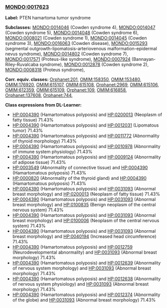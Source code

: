 
### [MONDO:0017623](http://purl.obolibrary.org/obo/MONDO_0017623)
**Label:** PTEN hamartoma tumor syndrome

**Subclasses:** [MONDO:0014046](http://purl.obolibrary.org/obo/MONDO_0014046) (Cowden syndrome 4), [MONDO:0014047](http://purl.obolibrary.org/obo/MONDO_0014047) (Cowden syndrome 5), [MONDO:0014048](http://purl.obolibrary.org/obo/MONDO_0014048) (Cowden syndrome 6), [MONDO:0008021](http://purl.obolibrary.org/obo/MONDO_0008021) (Cowden syndrome 1), [MONDO:0014045](http://purl.obolibrary.org/obo/MONDO_0014045) (Cowden syndrome 3), [MONDO:0016063](http://purl.obolibrary.org/obo/MONDO_0016063) (Cowden disease), [MONDO:0015293](http://purl.obolibrary.org/obo/MONDO_0015293) (segmental outgrowth-lipomatosis-arteriovenous malformation-epidermal nevus syndrome), [MONDO:0014802](http://purl.obolibrary.org/obo/MONDO_0014802) (Cowden syndrome 7), [MONDO:0017571](http://purl.obolibrary.org/obo/MONDO_0017571) (Proteus-like syndrome), [MONDO:0007924](http://purl.obolibrary.org/obo/MONDO_0007924) (Bannayan-Riley-Ruvalcaba syndrome), [MONDO:0012878](http://purl.obolibrary.org/obo/MONDO_0012878) (Cowden syndrome 2), [MONDO:0008318](http://purl.obolibrary.org/obo/MONDO_0008318) (Proteus syndrome), 

**Corr. equiv. classes:** [Orphanet:201](http://www.orpha.net/ORDO/Orphanet_201), [OMIM:158350](http://purl.obolibrary.org/obo/OMIM_158350), [OMIM:153480](http://purl.obolibrary.org/obo/OMIM_153480), [OMIM:176920](http://purl.obolibrary.org/obo/OMIM_176920), [OMIM:615107](http://purl.obolibrary.org/obo/OMIM_615107), [OMIM:615108](http://purl.obolibrary.org/obo/OMIM_615108), [Orphanet:2969](http://www.orpha.net/ORDO/Orphanet_2969), [OMIM:615106](http://purl.obolibrary.org/obo/OMIM_615106), [OMIM:612359](http://purl.obolibrary.org/obo/OMIM_612359), [OMIM:615109](http://purl.obolibrary.org/obo/OMIM_615109), [Orphanet:109](http://www.orpha.net/ORDO/Orphanet_109), [OMIM:616858](http://purl.obolibrary.org/obo/OMIM_616858), [Orphanet:137608](http://www.orpha.net/ORDO/Orphanet_137608), [Orphanet:744](http://www.orpha.net/ORDO/Orphanet_744), 

**Class expressions from DL-Learner:**

- [HP:0004390](http://purl.obolibrary.org/obo/HP_0004390) (Hamartomatous polyposis) and [HP:0200013](http://purl.obolibrary.org/obo/HP_0200013) (Neoplasm of fatty tissue) 71.43%
- [HP:0004390](http://purl.obolibrary.org/obo/HP_0004390) (Hamartomatous polyposis) and [HP:0012031](http://purl.obolibrary.org/obo/HP_0012031) (Lipomatous tumor) 71.43%
- [HP:0004390](http://purl.obolibrary.org/obo/HP_0004390) (Hamartomatous polyposis) and [HP:0011772](http://purl.obolibrary.org/obo/HP_0011772) (Abnormality of thyroid morphology) 71.43%
- [HP:0004390](http://purl.obolibrary.org/obo/HP_0004390) (Hamartomatous polyposis) and [HP:0010978](http://purl.obolibrary.org/obo/HP_0010978) (Abnormality of immune system physiology) 71.43%
- [HP:0004390](http://purl.obolibrary.org/obo/HP_0004390) (Hamartomatous polyposis) and [HP:0009124](http://purl.obolibrary.org/obo/HP_0009124) (Abnormality of adipose tissue) 71.43%
- [HP:0003549](http://purl.obolibrary.org/obo/HP_0003549) (Abnormality of connective tissue) and [HP:0004390](http://purl.obolibrary.org/obo/HP_0004390) (Hamartomatous polyposis) 71.43%
- [HP:0000820](http://purl.obolibrary.org/obo/HP_0000820) (Abnormality of the thyroid gland) and [HP:0004390](http://purl.obolibrary.org/obo/HP_0004390) (Hamartomatous polyposis) 71.43%
- [HP:0004390](http://purl.obolibrary.org/obo/HP_0004390) (Hamartomatous polyposis) and [HP:0031093](http://purl.obolibrary.org/obo/HP_0031093) (Abnormal breast morphology) and [HP:0200013](http://purl.obolibrary.org/obo/HP_0200013) (Neoplasm of fatty tissue) 71.43%
- [HP:0004390](http://purl.obolibrary.org/obo/HP_0004390) (Hamartomatous polyposis) and [HP:0031093](http://purl.obolibrary.org/obo/HP_0031093) (Abnormal breast morphology) and [HP:0100835](http://purl.obolibrary.org/obo/HP_0100835) (Benign neoplasm of the central nervous system) 71.43%
- [HP:0004390](http://purl.obolibrary.org/obo/HP_0004390) (Hamartomatous polyposis) and [HP:0031093](http://purl.obolibrary.org/obo/HP_0031093) (Abnormal breast morphology) and [HP:0100006](http://purl.obolibrary.org/obo/HP_0100006) (Neoplasm of the central nervous system) 71.43%
- [HP:0004390](http://purl.obolibrary.org/obo/HP_0004390) (Hamartomatous polyposis) and [HP:0031093](http://purl.obolibrary.org/obo/HP_0031093) (Abnormal breast morphology) and [HP:0040194](http://purl.obolibrary.org/obo/HP_0040194) (Increased head circumference) 71.43%
- [HP:0004390](http://purl.obolibrary.org/obo/HP_0004390) (Hamartomatous polyposis) and [HP:0012759](http://purl.obolibrary.org/obo/HP_0012759) (Neurodevelopmental abnormality) and [HP:0031093](http://purl.obolibrary.org/obo/HP_0031093) (Abnormal breast morphology) 71.43%
- [HP:0004390](http://purl.obolibrary.org/obo/HP_0004390) (Hamartomatous polyposis) and [HP:0012639](http://purl.obolibrary.org/obo/HP_0012639) (Abnormality of nervous system morphology) and [HP:0031093](http://purl.obolibrary.org/obo/HP_0031093) (Abnormal breast morphology) 71.43%
- [HP:0004390](http://purl.obolibrary.org/obo/HP_0004390) (Hamartomatous polyposis) and [HP:0012638](http://purl.obolibrary.org/obo/HP_0012638) (Abnormality of nervous system physiology) and [HP:0031093](http://purl.obolibrary.org/obo/HP_0031093) (Abnormal breast morphology) 71.43%
- [HP:0004390](http://purl.obolibrary.org/obo/HP_0004390) (Hamartomatous polyposis) and [HP:0012374](http://purl.obolibrary.org/obo/HP_0012374) (Abnormality of the globe) and [HP:0031093](http://purl.obolibrary.org/obo/HP_0031093) (Abnormal breast morphology) 71.43%


